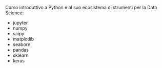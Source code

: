 Corso introduttivo a Python e al suo ecosistema di strumenti per la Data Science:

- jupyter
- numpy
- scipy
- matplotlib
- seaborn
- pandas
- sklearn
- keras
